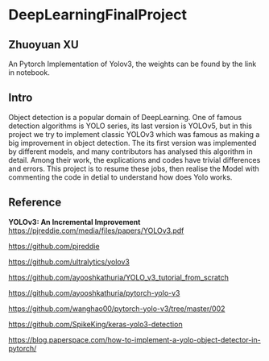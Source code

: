 # DeepLearningFinalProject

## Zhuoyuan XU

An Pytorch Implementation of Yolov3, the weights can be found by the link in notebook.

## Intro
Object detection is a popular domain of DeepLearning. One of famous detection algorithms is YOLO series, its last version is YOLOv5, but in this project we try to implement classic YOLOv3 which was famous as making a big improvement in object detection. The its first version was implemented by different models, and many contributors has analysed this algorithm in detail. Among their work, the explications and codes have trivial differences and errors. This project is to resume these jobs, then realise the Model with commenting the code in detial to understand how does Yolo works.

## Reference 
**YOLOv3: An Incremental Improvement** https://pjreddie.com/media/files/papers/YOLOv3.pdf

https://github.com/pjreddie

https://github.com/ultralytics/yolov3

https://github.com/ayooshkathuria/YOLO_v3_tutorial_from_scratch

https://github.com/ayooshkathuria/pytorch-yolo-v3

https://github.com/wanghao00/pytorch-yolo-v3/tree/master/002

https://github.com/SpikeKing/keras-yolo3-detection

https://blog.paperspace.com/how-to-implement-a-yolo-object-detector-in-pytorch/
